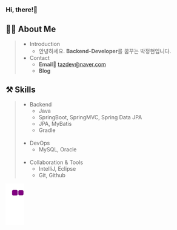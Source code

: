 ### Hi, there!🤗

## 🧙‍♂️ About Me
> * Introduction<br>
>   * 안녕하세요. **Backend-Developer**를 꿈꾸는 박정현입니다.
> * Contact
>   * **Email📧** tazdev@naver.com
>   * **Blog**

## ⚒️ Skills
> * Backend
>   * Java
>   * SpringBoot, SpringMVC, Spring Data JPA
>   * JPA, MyBatis
>   * Gradle<br><br>
> * DevOps
>   * MySQL, Oracle<br><br>
> * Collaboration & Tools
>   * IntelliJ, Eclipse
>   * Git, Github

![snake gif](https://github.com/taz-dev/taz-dev/blob/output/github-contribution-grid-snake.gif)

